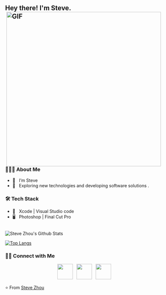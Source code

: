 <h2> Hey there! I'm Steve. 
<img align="right" alt="GIF" src="https://img.steveee.xyz/0614/gif3.gif" width="500"/>

<h3> 👨🏻‍💻 About Me </h3>

- 🔭 &nbsp; I’m Steve
- 🤔 &nbsp; Exploring new technologies and developing software solutions .

<h3>🛠 Tech Stack</h3>
  
- 🔧 &nbsp; Xcode | Visual Studio code 
- 🖥 &nbsp; Photoshop | Final Cut Pro 

<br>

<img align="center" src="https://github-readme-stats.vercel.app/api?username=zxfccmm4&include_all_commits=true&count_private=true&show_icons=true&line_height=20&title_color=7A7ADB&icon_color=2234AE&text_color=D3D3D3&bg_color=0,000000,130F40" alt="Steve Zhou's Github Stats">

</br>

[![Top Langs](https://github-readme-stats.vercel.app/api/top-langs/?username=devSouvik&layout=compact&text_color=daf7dc&bg_color=151515)](https://github.com/zxfccmm4/github-readme-stats)


<h3> 🤝🏻 Connect with Me </h3>

<p align="center">
&nbsp; <a href="https://twitter.com/st7evechou" target="_blank" rel="noopener noreferrer"><img src="https://img.icons8.com/plasticine/100/000000/twitter.png" width="50" /></a>  
&nbsp; <a href="https://www.instagram.com/zhou.steveee/" target="_blank" rel="noopener noreferrer"><img src="https://img.icons8.com/plasticine/100/000000/instagram-new.png" width="50" /></a>  
&nbsp; <a href="mailto:zxfccmm@gmail.com" target="_blank" rel="noopener noreferrer"><img src="https://img.icons8.com/plasticine/100/000000/gmail.png"  width="50" /></a>
</p>

⭐️ From [Steve Zhou](https://github.com/zxfccmm4)
